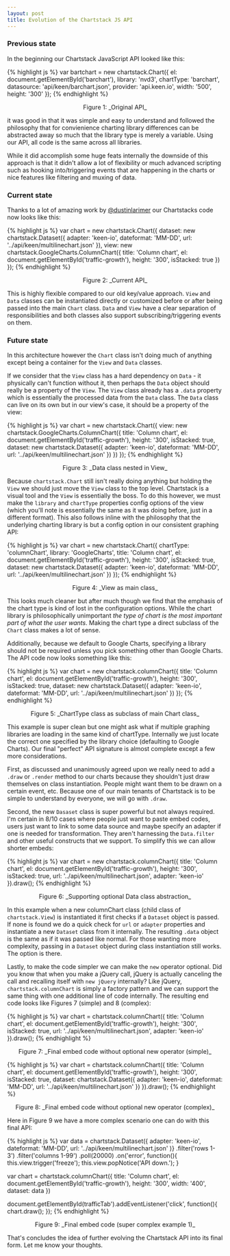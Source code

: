 ```yaml
---
layout: post
title: Evolution of the Chartstack JS API
---
```


### Previous state

In the beginning our Chartstack JavaScript API looked like this:

{% highlight js %}
var bartchart = new chartstack.Chart({
  el: document.getElementById('barchart'),
  library: 'nvd3',
  chartType: 'barchart',
  datasource: 'api/keen/barchart.json',
  provider: 'api.keen.io',
  width: '500',
  height: '300'
});
{% endhighlight %}
<center>Figure 1: _Original API_</center>

it was good in that it was simple and easy to understand and followed the philosophy that for convienience charting library differences can be abstracted away so much that the library type is merely a variable. Using our API, all code is the same across all libraries.

While it did accomplish some huge feats internally the downside of this approach is that it didn't allow a lot of flexibility or much advanced scripting such as hooking into/triggering events that are happening in the charts or nice features like filtering and muxing of data.

### Current state

Thanks to a lot of amazing work by [@dustinlarimer](https://github.com/dustinlarimer) our Chartstacks code now looks like this:

{% highlight js %}
var chart = new chartstack.Chart({
  dataset: new chartstack.Dataset({
    adapter: 'keen-io',
    dateformat: 'MM-DD',
    url: '../api/keen/multilinechart.json'
  }),
  view: new chartstack.GoogleCharts.ColumnChart({
    title: 'Column chart',
    el: document.getElementById('traffic-growth'),
    height: '300',
    isStacked: true
  })
});
{% endhighlight %}
<center>Figure 2: _Current API_</center>

This is highly flexible compared to our old key/value approach.  `View` and `Data` classes can be instantiated directly or customized before or after being passed into the main `Chart` class.  `Data` and `View` have a clear separation of responsibilities and both classes also support subscribing/triggering events on them.

### Future state

In this architecture however the `Chart` class isn't doing much of anything except being a container for the `View` and `Data` classes.

If we consider that the `View` class has a hard dependency on `Data` - it physically can't function without it, then perhaps the `Data` object should really be a property of the `View`. The `View` class already has a `.data` property which is essentially the processed data from the `Data` class.  The `Data` class can live on its own but in our view's case, it should be a property of the view:

{% highlight js %}
var chart = new chartstack.Chart({
  view: new chartstack.GoogleCharts.ColumnChart({
    title: 'Column chart',
    el: document.getElementById('traffic-growth'),
    height: '300',
    isStacked: true,
    dataset: new chartstack.Dataset({
      adapter: 'keen-io',
      dateformat: 'MM-DD',
      url: '../api/keen/multilinechart.json'
    })
  })
});
{% endhighlight %}
<center>Figure 3: _Data class nested in View_</center>

Because `chartstack.Chart` still isn't really doing anything but holding the `View` we should just move the `View` class to the top level.  Chartstack is a visual tool and the `View` is essentially the boss.  To do this however, we must make the `library` and `chartType` properties config options of the view (which you'll note is essentially the same as it was doing before, just in a different format).  This also follows inline with the philosophy that the underlying charting library is but a config option in our consistent graphing API:

{% highlight js %}
var chart = new chartstack.Chart({
  chartType: 'columnChart',
  library: 'GoogleCharts',
  title: 'Column chart',
  el: document.getElementById('traffic-growth'),
  height: '300',
  isStacked: true,
  dataset: new chartstack.Dataset({
    adapter: 'keen-io',
    dateformat: 'MM-DD',
    url: '../api/keen/multilinechart.json'
  })
});
{% endhighlight %}
<center>Figure 4: _View as main class_</center>

This looks much cleaner but after much though we find that the emphasis of the chart type is kind of lost in the configuration options.  While the chart library is philosophically unimportant _the type of chart is the most important part of what the user wants_. Making the chart type a direct subclass of the `Chart` class makes a lot of sense.

Additionally, because we default to Google Charts, specifying a library should not be required unless you pick something other than Google Charts.  The API code now looks something like this:

{% highlight js %}
var chart = new chartstack.columnChart({
  title: 'Column chart',
  el: document.getElementById('traffic-growth'),
  height: '300',
  isStacked: true,
  dataset: new chartstack.Dataset({
    adapter: 'keen-io',
    dateformat: 'MM-DD',
    url: '../api/keen/multilinechart.json'
  })
});
{% endhighlight %}
<center>Figure 5: _ChartType class as subclass of main Chart class_</center>

This example is super clean but one might ask what if multiple graphing libraries are loading in the same kind of chartType. Internally we just locate the correct one specified by the library choice (defaulting to Google Charts).  Our final "perfect" API signature is almost complete except a few more considerations.

First, as discussed and unanimously agreed upon we really need to add a `.draw` or `.render` method to our charts because they shouldn't just draw themselves on class instantiation.  People might want them to be drawn on a certain event, etc. Because one of our main tenants of Chartstack is to be simple to understand by everyone, we will go with `.draw`.

Second, the new `Dasaset` class is super powerful but not always required.  I'm certain in 8/10 cases where people just want to paste embed codes, users just want to link to some data source and maybe specify an adapter if one is needed for transformation.  They aren't harnessing the `Data.filter` and other useful constructs that we support.  To simplify this we can allow shorter embeds:

{% highlight js %}
var chart = new chartstack.columnChart({
  title: 'Column chart',
  el: document.getElementById('traffic-growth'),
  height: '300',
  isStacked: true,
  url: '../api/keen/multilinechart.json',
  adapter: 'keen-io'
}).draw();
{% endhighlight %}
<center>Figure 6: _Supporting optional Data class abstraction_</center>

In this example when a new columnChart class (child class of `chartstack.View`) is instantiated it first checks if a `Dataset` object is passed.  If none is found we do a quick check for `url` or `adapter` properties and instantiate a new `Dataset` class from it internally.  The resulting `.data` object is the same as if it was passed like normal.  For those wanting more complexity, passing in a `Dataset` object during class instantiation still works.  The option is there.

Lastly, to make the code simpler we can make the `new` operator optional.  Did you know that when you make a jQuery call, jQuery is actually canceling the call and recalling itself with `new jQuery` internally?  Like jQuery, `chartstack.columnChart` is simply a factory pattern and we can support the same thing with one additional line of code internally.  The resulting end code looks like Figures 7 (simple) and 8 (complex):

{% highlight js %}
var chart = chartstack.columnChart({
  title: 'Column chart',
  el: document.getElementById('traffic-growth'),
  height: '300',
  isStacked: true,
  url: '../api/keen/multilinechart.json',
  adapter: 'keen-io'
}).draw();
{% endhighlight %}
<center>Figure 7: _Final embed code without optional new operator (simple)_</center>

{% highlight js %}
var chart = chartstack.columnChart({
  title: 'Column chart',
  el: document.getElementById('traffic-growth'),
  height: '300',
  isStacked: true,
  dataset: chartstack.Dataset({
    adapter: 'keen-io',
    dateformat: 'MM-DD',
    url: '../api/keen/multilinechart.json'
  })
}).draw();
{% endhighlight %}
<center>Figure 8: _Final embed code without optional new operator (complex)_</center>

Here in Figure 9 we have a more complex scenario one can do with this final API:

{% highlight js %}
var data = chartstack.Dataset({
  adapter: 'keen-io',
  dateformat: 'MM-DD',
  url: '../api/keen/multilinechart.json'
)}
  .filter('rows 1-3')
  .filter('columns 1-99')
  .poll(20000)
  .on('error', function(){
    this.view.trigger('freeze');
    this.view.popNotice('API down.');
  }

var chart = chartstack.columnChart({
  title: 'Column chart',
  el: document.getElementById('traffic-growth'),
  height: '300',
  width: '400',
  dataset: data
})

document.getElementById(trafficTab').addEventListener('click', function(){
   chart.draw();
});
{% endhighlight %}
<center>Figure 9: _Final embed code (super complex example 1)_</center>

That's concludes the idea of further evolving the Chartstack API into its final form.  Let me know your thoughts.
